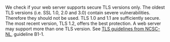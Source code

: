 We check if your web server supports secure TLS versions only. The oldest TLS versions (i.e. SSL 1.0, 2.0 and 3.0) contain severe vulnerabilities. Therefore they should not be used. TLS 1.0 and 1.1 are sufficiently secure. The most recent version, TLS 1.2, offers the best protection. A web server may support more than one TLS version. See [TLS guidelines from NCSC-NL](https://www.ncsc.nl/actueel/whitepapers/ict-beveiligingsrichtlijnen-voor-transport-layer-security-tls.html), guideline B1-1.

